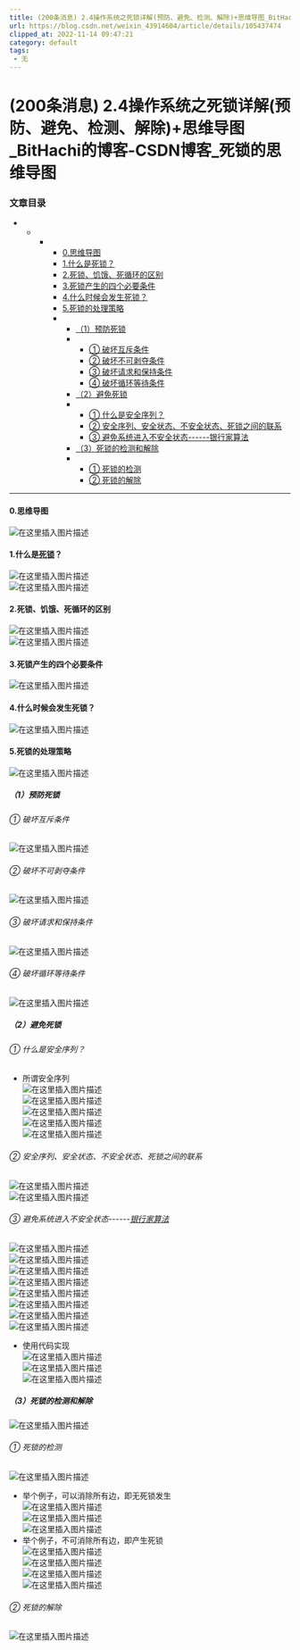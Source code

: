 ```yaml
---
title: (200条消息) 2.4操作系统之死锁详解(预防、避免、检测、解除)+思维导图_BitHachi的博客-CSDN博客_死锁的思维导图
url: https://blog.csdn.net/weixin_43914604/article/details/105437474
clipped_at: 2022-11-14 09:47:21
category: default
tags: 
 - 无
---
```



# (200条消息) 2.4操作系统之死锁详解(预防、避免、检测、解除)+思维导图_BitHachi的博客-CSDN博客_死锁的思维导图

### 文章目录

*   *   *   *   [0.思维导图](#0_2)
            *   [1.什么是死锁？](#1_4)
            *   [2.死锁、饥饿、死循环的区别](#2_8)
            *   [3.死锁产生的四个必要条件](#3_11)
            *   [4.什么时候会发生死锁？](#4_13)
            *   [5.死锁的处理策略](#5_15)
            *   *   [（1）预防死锁](#1_17)
                *   *   [① 破坏互斥条件](#__18)
                    *   [② 破坏不可剥夺条件](#__20)
                    *   [③ 破坏请求和保持条件](#__22)
                    *   [④ 破坏循环等待条件](#__24)
                *   [（2）避免死锁](#2_26)
                *   *   [① 什么是安全序列？](#__27)
                    *   [② 安全序列、安全状态、不安全状态、死锁之间的联系](#__34)
                    *   [③ 避免系统进入不安全状态------银行家算法](#__37)
                *   [（3）死锁的检测和解除](#3_50)
                *   *   [① 死锁的检测](#__52)
                    *   [② 死锁的解除](#__63)

* * *

#### 0.思维导图

![在这里插入图片描述](assets/1668390441-5f02542d936d24a07d84704b50d6a0ef.png)

#### 1.什么是[死锁](https://so.csdn.net/so/search?q=%E6%AD%BB%E9%94%81&spm=1001.2101.3001.7020)？

![在这里插入图片描述](assets/1668390441-8a80b6e4afbbb52ee933d231f1627357.png)  
![在这里插入图片描述](assets/1668390441-93eda5485093e9af99106e999809422f.png)

#### 2.死锁、饥饿、死循环的区别

![在这里插入图片描述](assets/1668390441-0c27d4de4a4b22ae9ba7eb57a77ab9c5.png)  
![在这里插入图片描述](assets/1668390441-8c1c50525c6ed5ccce384cebf0f99f50.png)

#### 3.死锁产生的四个必要条件

![在这里插入图片描述](assets/1668390441-cf0559aac3e9bae3b18230839a2cd074.png)

#### 4.什么时候会发生死锁？

![在这里插入图片描述](assets/1668390441-0eeda6ddfbbbd9ad1e10a94c351a7fea.png)

#### 5.死锁的处理策略

![在这里插入图片描述](assets/1668390441-9da870094296fe5cf30b02bafe4ea888.png)

##### （1）预防死锁

###### ① 破坏互斥条件

![在这里插入图片描述](assets/1668390441-de4ffd1cbaf6bd732b3d639306183745.png)

###### ② 破坏不可剥夺条件

![在这里插入图片描述](assets/1668390441-eac79a134dba68befab7cee0fab38ee9.png)

###### ③ 破坏请求和保持条件

![在这里插入图片描述](assets/1668390441-8c1b15b0389d4793fd70cb4f25cc551c.png)

###### ④ 破坏循环等待条件

![在这里插入图片描述](assets/1668390441-7255cc231fc88ce555ac8846aca55ff8.png)

##### （2）避免死锁

###### ① 什么是安全序列？

*   所谓安全序列  
    ![在这里插入图片描述](assets/1668390441-f7675903cd91f16acecd1ae91fc4dbf2.png)  
    ![在这里插入图片描述](assets/1668390441-1d4cb03eb3b45b6945fce71a19c4ce9c.png)  
    ![在这里插入图片描述](assets/1668390441-eca47643ceffc5be8de49191b028d933.png)  
    ![在这里插入图片描述](assets/1668390441-fcb0583df6332b62443b6c8c9c5b4194.png)  
    ![在这里插入图片描述](assets/1668390441-8de57cf7cfb343754c0ef91ef366a9aa.png)

###### ② 安全序列、安全状态、不安全状态、死锁之间的联系

![在这里插入图片描述](assets/1668390441-3b2faa40665bdeb35034a7a6e8c625f2.png)  
![在这里插入图片描述](assets/1668390441-89873f868aa9e2a4e76e0a24cbbe0884.png)

###### ③ 避免系统进入不安全状态------[银行家算法](https://so.csdn.net/so/search?q=%E9%93%B6%E8%A1%8C%E5%AE%B6%E7%AE%97%E6%B3%95&spm=1001.2101.3001.7020)

![在这里插入图片描述](assets/1668390441-89afd1dba4253649718cfbe64cbf1a90.png)  
![在这里插入图片描述](assets/1668390441-e9c0599b02509b758caa27dc5c74851f.png)  
![在这里插入图片描述](assets/1668390441-141befe02a6186d21d612ab281c8d452.png)  
![在这里插入图片描述](assets/1668390441-93de135483606355acfcc26a29794314.png)  
![在这里插入图片描述](assets/1668390441-50763221bfb547708cc5e24040f42bc9.png)  
![在这里插入图片描述](assets/1668390441-472e87d9fdf06849b002fbd867a0f188.png)  
![在这里插入图片描述](assets/1668390441-a0f5c758b2a6f2de945d21c501582a2b.png)  
![在这里插入图片描述](assets/1668390441-5ad76645580b5ffe0dacefe6d6ac2a1a.png)

*   使用代码实现  
    ![在这里插入图片描述](assets/1668390441-e77f438d1f50ed40313b97a4e408aa1b.png)  
    ![在这里插入图片描述](assets/1668390441-cc4e24f1cfd78b2f652f639e28b83613.png)  
    ![在这里插入图片描述](assets/1668390441-3d8a0cbb1d0b8008cf6c98f23f8f5de3.png)

##### （3）死锁的检测和解除

![在这里插入图片描述](assets/1668390441-1c0f1b5e180d6a4158eeae1c5428347c.png)

###### ① 死锁的检测

![在这里插入图片描述](assets/1668390441-6f0c333daea8d6a273814e62114607e4.png)

*   举个例子，可以消除所有边，即无死锁发生  
    ![在这里插入图片描述](assets/1668390441-04ac003e354a102f1fee072351a7332a.png)  
    ![在这里插入图片描述](assets/1668390441-6c484d2c65064b06a5fde3ce1fa06f68.png)  
    ![在这里插入图片描述](assets/1668390441-724109e11a4d0722f3982a6277580e80.png)
*   举个例子，不可消除所有边，即产生死锁  
    ![在这里插入图片描述](assets/1668390441-fcad22f2dfb15cd21175e5858822a7a9.png)  
    ![在这里插入图片描述](assets/1668390441-d5d587ece173831740aded8a3bf383ab.png)  
    ![在这里插入图片描述](assets/1668390441-293e12dd0684eeefdd4ca20d652ce3a5.png)  
    ![在这里插入图片描述](assets/1668390441-281b0ac74f771214406d4c7083585807.png)

###### ② 死锁的解除

![在这里插入图片描述](assets/1668390441-47c335a697983b11080db300abff0b51.png)